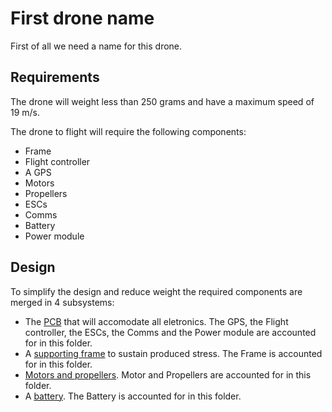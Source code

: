 # First drone name
First of all we need a name for this drone.

## Requirements
The drone will weight less than 250 grams and have a maximum speed of 19 m/s.

The drone to flight will require the following components:
- Frame
- Flight controller
- A GPS
- Motors
- Propellers
- ESCs
- Comms
- Battery
- Power module

## Design
To simplify the design and reduce weight the required components are merged in 4
subsystems:
- The [PCB](./Board/README.md) that will accomodate all eletronics. The GPS, the Flight controller, the ESCs, the Comms and the Power module are accounted for in this folder.
- A [supporting frame](./Frame/README.md) to sustain produced stress. The Frame is accounted for in this folder.
- [Motors and propellers](./Propulsion/README.md). Motor and Propellers are accounted for in this folder.
- A [battery](./Battery/README.md). The Battery is accounted for in this folder.
